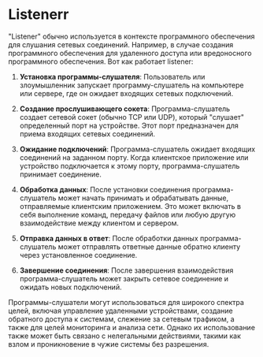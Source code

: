 # Listenerr
"Listener" обычно используется в контексте программного обеспечения для слушания сетевых соединений. Например, в случае создания программного обеспечения для удаленного доступа или вредоносного программного обеспечения. Вот как работает listener:

1. **Установка программы-слушателя**: Пользователь или злоумышленник запускает программу-слушатель на компьютере или сервере, где он ожидает входящих сетевых подключений.

2. **Создание прослушивающего сокета**: Программа-слушатель создает сетевой сокет (обычно TCP или UDP), который "слушает" определенный порт на устройстве. Этот порт предназначен для приема входящих сетевых соединений.

3. **Ожидание подключений**: Программа-слушатель ожидает входящих соединений на заданном порту. Когда клиентское приложение или устройство подключается к этому порту, программа-слушатель принимает соединение.

4. **Обработка данных**: После установки соединения программа-слушатель может начать принимать и обрабатывать данные, отправляемые клиентским приложением. Это может включать в себя выполнение команд, передачу файлов или любую другую взаимодействие между клиентом и сервером.

5. **Отправка данных в ответ**: После обработки данных программа-слушатель может отправлять ответные данные обратно клиенту через установленное соединение.

6. **Завершение соединения**: После завершения взаимодействия программа-слушатель может закрыть сетевое соединение и ожидать новых подключений.

Программы-слушатели могут использоваться для широкого спектра целей, включая управление удаленными устройствами, создание обратного доступа к системам, слежение за сетевым трафиком, а также для целей мониторинга и анализа сети. Однако их использование также может быть связано с нелегальными действиями, такими как взлом и проникновение в чужие системы без разрешения.

